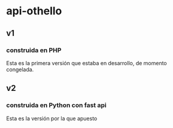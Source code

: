 # api-othello

## v1
### construida en PHP
Esta es la primera versión que estaba en desarrollo, de momento congelada.

## v2
### construida en Python con fast api
Esta es la versión por la que apuesto
